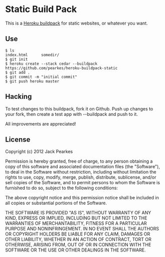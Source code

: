 Static Build Pack
========================

This is a [Heroku buildpack](http://devcenter.heroku.com/articles/buildpack) for static websites, or whatever you want.

Use
-------

    $ ls
    index.html      somedir/
    $ git init
    $ heroku create --stack cedar --buildpack https://github.com/pearkes/heroku-buildpack-static
    $ git add .
    $ git commit -m "initial commit"
    $ git push heroku master

Hacking
-------

To test changes to this buildpack, fork it on Github. Push up changes to your fork, then create a test app with --buildpack <your-github-url> and push to it.

All improvements are appreciated!

License
-------

Copyright (c) 2012 Jack Pearkes

Permission is hereby granted, free of charge, to any person obtaining a copy of this software and associated documentation files (the "Software"), to deal in the Software without restriction, including without limitation the rights to use, copy, modify, merge, publish, distribute, sublicense, and/or sell copies of the Software, and to permit persons to whom the Software is furnished to do so, subject to the following conditions:

The above copyright notice and this permission notice shall be included in all copies or substantial portions of the Software.

THE SOFTWARE IS PROVIDED "AS IS", WITHOUT WARRANTY OF ANY KIND, EXPRESS OR IMPLIED, INCLUDING BUT NOT LIMITED TO THE WARRANTIES OF MERCHANTABILITY, FITNESS FOR A PARTICULAR PURPOSE AND NONINFRINGEMENT. IN NO EVENT SHALL THE AUTHORS OR COPYRIGHT HOLDERS BE LIABLE FOR ANY CLAIM, DAMAGES OR OTHER LIABILITY, WHETHER IN AN ACTION OF CONTRACT, TORT OR OTHERWISE, ARISING FROM, OUT OF OR IN CONNECTION WITH THE SOFTWARE OR THE USE OR OTHER DEALINGS IN THE SOFTWARE.
